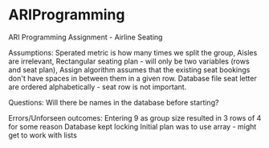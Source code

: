 # ARIProgramming
ARI Programming Assignment - Airline Seating




Assumptions:
Sperated metric is how many times we split the group,
Aisles are irrelevant,
Rectangular seating plan - will only be two variables (rows and seat plan), 
Assign algorithm assumes that the existing seat bookings don't have spaces in between them in a given row.
Database file seat letter are ordered alphabetically - seat row is not important.

Questions:
Will there be names in the database before starting?

Errors/Unforseen outcomes:
Entering 9 as group size resulted in 3 rows of 4 for some reason
Database kept locking
Initial plan was to use array - might get to work with lists
